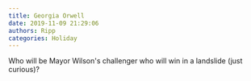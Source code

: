 ```yaml
---
title: Georgia Orwell
date: 2019-11-09 21:29:06
authors: Ripp
categories: Holiday
---
```


 Who will be Mayor Wilson's challenger who will win in a landslide (just curious)?